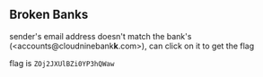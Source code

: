 ## Broken Banks

sender's email address doesn't match the bank's (\<accounts@cloudninebank**k**.com\>), can click on it to get the flag

flag is `ZOj2JXUlBZi0YP3hQWaw`